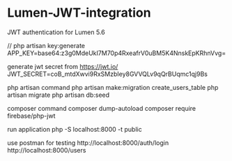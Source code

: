 # Lumen-JWT-integration
JWT authentication for Lumen 5.6

// php artisan key:generate
APP_KEY=base64:z3g0MdeUkI7M70p4RxeafrV0uBM5K4NnskEpKRhnVvg=

generate jwt secret from https://jwt.io/
JWT_SECRET=coB_mtdXwvi9RxSMzbIey8GVVQLv9qQrBUqmc1qj9Bs

php artisan command
	php artisan make:migration create_users_table
	php artisan migrate
	php artisan db:seed

composer command
	composer dump-autoload
	composer require firebase/php-jwt

run application
	php -S localhost:8000 -t public


use postman for testing
	http://localhost:8000/auth/login
	http://localhost:8000/users
